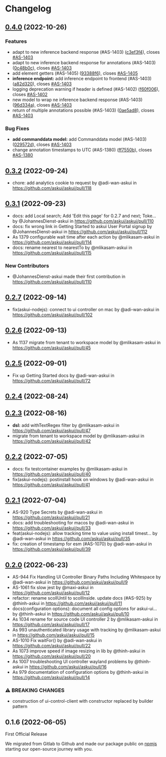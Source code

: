 # Changelog

## [0.4.0](https://github.com/askui/askui/compare/0.3.2...0.4.0) (2022-10-26)


### Features

* adapt to new inference backend response (#AS-1403) ([c3ef3f4](https://github.com/askui/askui/commit/c3ef3f46a4e9687bf73a95123a96cd932e6e4a74)), closes [#AS-1403](https://github.com/askui/askui/issues/AS-1403)
* adapt to new inference backend response for annotations (#AS-1403) ([0c48b0c](https://github.com/askui/askui/commit/0c48b0cba8a9799401b2904432f67b59f97f246f)), closes [#AS-1403](https://github.com/askui/askui/issues/AS-1403)
* add element getters (#AS-1405) ([93388f6](https://github.com/askui/askui/commit/93388f6aa986af9b3ae1356d92133f9a9569f109)), closes [#AS-1405](https://github.com/askui/askui/issues/AS-1405)
* **inference endpoint:** add inference endpoint to frontend (#AS-1403) ([a82d320](https://github.com/askui/askui/commit/a82d32094e30835e6986b581bdfbd0256ce3d243)), closes [#AS-1403](https://github.com/askui/askui/issues/AS-1403)
* logging deprecation warning if header is defined (#AS-1402) ([f60f006](https://github.com/askui/askui/commit/f60f00660f95e6ccad8d0e615edf91c7a2379c32)), closes [#AS-1402](https://github.com/askui/askui/issues/AS-1402)
* new model to wrap ne inference backend response (#AS-1403) ([96d334a](https://github.com/askui/askui/commit/96d334a787e76b913e60e17baf2189347df493b0)), closes [#AS-1403](https://github.com/askui/askui/issues/AS-1403)
* return of multiple annotations possible (#AS-1403) ([0ae5ad8](https://github.com/askui/askui/commit/0ae5ad8689753d4c6b346b29a516ee6fc9d5f2ae)), closes [#AS-1403](https://github.com/askui/askui/issues/AS-1403)


### Bug Fixes

* **add commanddata model:** add Commanddata model (#AS-1403) ([029572d](https://github.com/askui/askui/commit/029572d817455f95ba6b3e0da5b2817b05b4bd77)), closes [#AS-1403](https://github.com/askui/askui/issues/AS-1403)
* change annotation timestamps to UTC (#AS-1380) ([ff7550b](https://github.com/askui/askui/commit/ff7550b096aed7765d704da602eca399b6d596a3)), closes [#AS-1380](https://github.com/askui/askui/issues/AS-1380)

## [0.3.2](https://github.com/askui/askui/compare/0.3.1...0.3.2) (2022-09-24)

* chore: add analytics cookie to request by @adi-wan-askui in https://github.com/askui/askui/pull/118

## [0.3.1](https://github.com/askui/askui/compare/0.2.7...0.3.1) (2022-09-23)

* docs: add Local search; Add 'Edit this page' for 0.2.7 and next; Toke… by @JohannesDienst-askui in https://github.com/askui/askui/pull/110
* docs: fix wrong link in Getting Started to askui User Portal signup by @JohannesDienst-askui in https://github.com/askui/askui/pull/112
* As 1379 configurable wait time after each action by @mlikasam-askui in https://github.com/askui/askui/pull/114
* docs: rename nearest to nearestTo by @mlikasam-askui in https://github.com/askui/askui/pull/115

### New Contributors
* @JohannesDienst-askui made their first contribution in https://github.com/askui/askui/pull/110

## [0.2.7](https://github.com/askui/askui/compare/0.2.6...0.2.7) (2022-09-14)

* fix(askui-nodejs): connect to ui controller on mac by @adi-wan-askui in https://github.com/askui/askui/pull/102

## [0.2.6](https://github.com/askui/askui/compare/0.2.5...0.2.6) (2022-09-13)

* As 1137 migrate from tenant to workspace  model by @mlikasam-askui in https://github.com/askui/askui/pull/45

## [0.2.5](https://github.com/askui/askui/compare/0.2.4...0.2.5) (2022-09-01)

* Fix up Getting Started docs by @adi-wan-askui in https://github.com/askui/askui/pull/72

## [0.2.4](https://github.com/askui/askui/compare/0.2.3...0.2.4) (2022-08-24)

## [0.2.3](https://github.com/askui/askui/compare/0.2.2...0.2.3) (2022-08-16)

* **dsl:** add withTextRegex filter by @mlikasam-askui in https://github.com/askui/askui/pull/47
* migrate from tenant to workspace model by @mlikasam-askui in https://github.com/askui/askui/pull/42

## [0.2.2](https://github.com/askui/askui/compare/0.2.1...0.2.2) (2022-07-05)

* docs: fix  testcontainer examples by @mlikasam-askui in https://github.com/askui/askui/pull/40
* fix(askui-nodejs): postinstall hook on windows by @adi-wan-askui in https://github.com/askui/askui/pull/41

## [0.2.1](https://github.com/askui/askui/compare/0.2.0...0.2.1) (2022-07-04)

* AS-920 Type Secrets by @adi-wan-askui in https://github.com/askui/askui/pull/21
* docs: add troubleshooting for macos by @adi-wan-askui in https://github.com/askui/askui/pull/33
* feat(askui-nodejs): allow tracking time to value using install timest… by @adi-wan-askui in https://github.com/askui/askui/pull/35
* fix: creation of timestamp for esm (#AS-1070)  by @adi-wan-askui in https://github.com/askui/askui/pull/39

## [0.2.0](https://github.com/askui/askui/compare/0.1.6...0.2.0) (2022-06-23)

* AS-944 Fix Handling UI Controller Binary Paths Including Whitespace by @adi-wan-askui in https://github.com/askui/askui/pull/9
* AS-1061 fix slow jest by @maxi-askui in https://github.com/askui/askui/pull/12
* refactor: rename scollUntil to scollInside. update docs (#AS-925) by @thinh-askui in https://github.com/askui/askui/pull/11
* docs(configuration options): document all config options for askui-ui… by @thinh-askui in https://github.com/askui/askui/pull/10
* As 1034 rename for source code UI controller 2 by @mlikasam-askui in https://github.com/askui/askui/pull/17
* As 993 unauthenticated library usage with tracking by @mlikasam-askui in https://github.com/askui/askui/pull/15
* AS-1010 Fix waitFor() by @adi-wan-askui in https://github.com/askui/askui/pull/22
* As 1073 improve speed if image resizing in lib by @thinh-askui in https://github.com/askui/askui/pull/20
* As 1007 troubleshooting UI controller wayland problems by @thinh-askui in https://github.com/askui/askui/pull/16
* As 979 documentation of configuration options by @thinh-askui in https://github.com/askui/askui/pull/14

### ⚠ BREAKING CHANGES

* construction of ui-control-client with constructor replaced by builder pattern

## 0.1.6 (2022-06-05)

First Official Release

We migrated from Gitlab to Github and made our package public on [npmjs](https://www.npmjs.com/) starting our open-source journey with you.